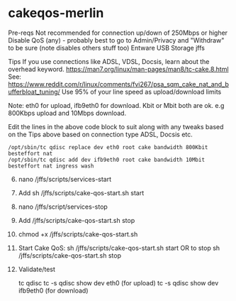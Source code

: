 # cakeqos-merlin
Pre-reqs
    Not recommended for connection up/down of 250Mbps or higher
    Disable QoS (any) - probably best to go to Admin/Privacy and "Withdraw" to be sure (note disables others stuff too)
    Entware
    USB Storage
    jffs

Tips
If you use connections like ADSL, VDSL, Docsis, learn about the overhead keyword. https://man7.org/linux/man-pages/man8/tc-cake.8.html
See: https://www.reddit.com/r/linux/comments/fvi267/psa_sqm_cake_nat_and_bufferbloat_tuning/ 
Use 95% of your line speed as upload/download limits

Note:
eth0 for upload, ifb9eth0 for download.
Kbit or Mbit both are ok. e.g 800Kbps upload and 10Mbps download.

Edit the lines in the above code block to suit along with any tweaks based on the Tips above based on connection type ADSL, Docsis etc.

    /opt/sbin/tc qdisc replace dev eth0 root cake bandwidth 800Kbit besteffort nat
    /opt/sbin/tc qdisc add dev ifb9eth0 root cake bandwidth 10Mbit besteffort nat ingress wash

6. nano /jffs/scripts/services-start
7. Add sh /jffs/scripts/cake-qos-start.sh start
8. nano /jffs/script/services-stop
9. Add /jffs/scripts/cake-qos-start.sh stop
10. chmod +x /jffs/scripts/cake-qos-start.sh
11. Start Cake QoS: sh /jffs/scripts/cake-qos-start.sh start OR to stop sh /jffs/scripts/cake-qos-start.sh stop
12. Validate/test

    tc qdisc
    tc -s qdisc show dev eth0 (for upload)
    tc -s qdisc show dev ifb9eth0 (for download)

